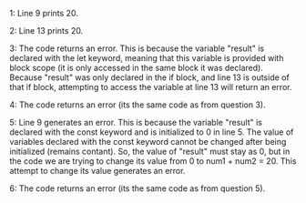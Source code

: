 1: Line 9 prints 20. 

2: Line 13 prints 20.

3: The code returns an error. This is because the variable "result" is declared with the let keyword, meaning that this variable is provided with block scope (it is only accessed in the same block it was declared). Because "result" was only declared in the if block, and line 13 is outside of that if block, attempting to access the variable at line 13 will return an error.

4: The code returns an error (its the same code as from question 3).

5: Line 9 generates an error. This is because the variable "result" is declared with the const keyword and is initialized to 0 in line 5. The value of variables declared with the const keyword cannot be changed after being initialized (remains contant). So, the value of "result" must stay as 0, but in the code we are trying to change its value from 0 to num1 + num2 = 20. This attempt to change its value generates an error.

6: The code returns an error (its the same code as from question 5). 